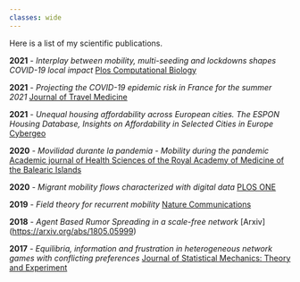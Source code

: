 ```yaml
---
classes: wide
---
```


Here is a list of my scientific publications.

**2021** - *Interplay between mobility, multi-seeding and lockdowns shapes COVID-19 local impact* [Plos Computational Biology](https://journals.plos.org/ploscompbiol/article?id=10.1371/journal.pcbi.1009326)

**2021** - *Projecting the COVID-19 epidemic risk in France for the summer 2021* [Journal of Travel Medicine](https://academic.oup.com/jtm/advance-article/doi/10.1093/jtm/taab129/6355057?login=true)

**2021** - *Unequal housing affordability across European cities. The ESPON Housing Database, Insights on Affordability in Selected Cities in Europe* [Cybergeo](https://journals.openedition.org/cybergeo/36478)

**2020** - *Movilidad durante la pandemia - Mobility during the pandemic* [Academic journal of Health Sciences of the Royal Academy of Medicine of the Balearic Islands](https://digital.csic.es/bitstream/10261/229492/1/movilidad.pdf)

**2020** - *Migrant mobility flows characterized with digital data* [PLOS ONE](https://journals.plos.org/plosone/article?id=10.1371/journal.pone.0230264)

**2019** - *Field theory for recurrent mobility* [Nature Communications](https://www.nature.com/articles/s41467-019-11841-2)

**2018** - *Agent Based Rumor Spreading in a scale-free network* [Arxiv] (https://arxiv.org/abs/1805.05999)

**2017** - *Equilibria, information and frustration in heterogeneous network games with conflicting preferences* [Journal of Statistical Mechanics: Theory and Experiment](http://iopscience.iop.org/article/10.1088/1742-5468/aa9347/meta)
